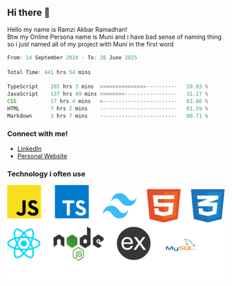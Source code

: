 ## Hi there 👋
Hello my name is Ramzi Akbar Ramadhan!\
Btw my Online Persona name is Muni and i have bad sense of naming thing so i just named all of my project with Muni in the first word
<!--START_SECTION:Muni-->

```Javascript
From: 14 September 2024 - To: 28 June 2025

Total Time: 441 hrs 54 mins

TypeScript    265 hrs 3 mins  >>>>>>>>>>>>>>>----------   59.93 %
JavaScript    137 hrs 49 mins >>>>>>>>-----------------   31.17 %
CSS           17 hrs 4 mins   >------------------------   03.86 %
HTML          7 hrs 2 mins    -------------------------   01.59 %
Markdown      3 hrs 7 mins    -------------------------   00.71 %
```

<!--END_SECTION:Muni-->
### Connect with me!
* [LinkedIn](https://www.linkedin.com/in/ramzi-akbar-ramadhan-b8b05a243/)
* [Personal Website](https://www.muniporto.my.id/)
### Technology i often use
![Technology List](assets/techlist.png)
